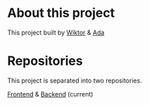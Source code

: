 # About this project

This project built by [Wiktor](https://github.com/WiktorSzymczyk) &
[Ada](https://github.com/AdaN6)

# Repositories

This project is separated into two repositories. 

[Frontend](https://github.com/WiktorSzymczyk/final-project-frontend) &
[Backend](https://github.com/AdaN6/wrwrum-final-project-backend) (current)




